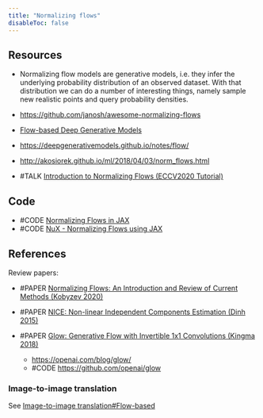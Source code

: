 ```yaml
---
title: "Normalizing flows"
disableToc: false 
---
```


## Resources
- Normalizing flow models are generative models, i.e. they infer the underlying probability distribution of an observed dataset. With that distribution we can do a number of interesting things, namely sample new realistic points and query probability densities.
- https://github.com/janosh/awesome-normalizing-flows
- [Flow-based Deep Generative Models](https://lilianweng.github.io/lil-log/2018/10/13/flow-based-deep-generative-models.html)
- https://deepgenerativemodels.github.io/notes/flow/ 
- http://akosiorek.github.io/ml/2018/04/03/norm_flows.html 

- #TALK [Introduction to Normalizing Flows (ECCV2020 Tutorial)](https://www.youtube.com/watch?v=u3vVyFVU_lI)


## Code
- #CODE [Normalizing Flows in JAX](https://github.com/ChrisWaites/jax-flows)
- #CODE [NuX - Normalizing Flows using JAX](https://github.com/Information-Fusion-Lab-Umass/NuX)


## References
Review papers:
- #PAPER [Normalizing Flows: An Introduction and Review of Current Methods (Kobyzev 2020)](https://arxiv.org/abs/1908.09257)

- #PAPER [NICE: Non-linear Independent Components Estimation (Dinh 2015)](https://arxiv.org/abs/1410.8516)
- #PAPER [Glow: Generative Flow with Invertible 1x1 Convolutions (Kingma 2018)](https://arxiv.org/abs/1807.03039)
	- https://openai.com/blog/glow/
	- #CODE https://github.com/openai/glow


### Image-to-image translation
See [Image-to-image translation#Flow-based](Image-to-image%20translation.md#Flow-based)

